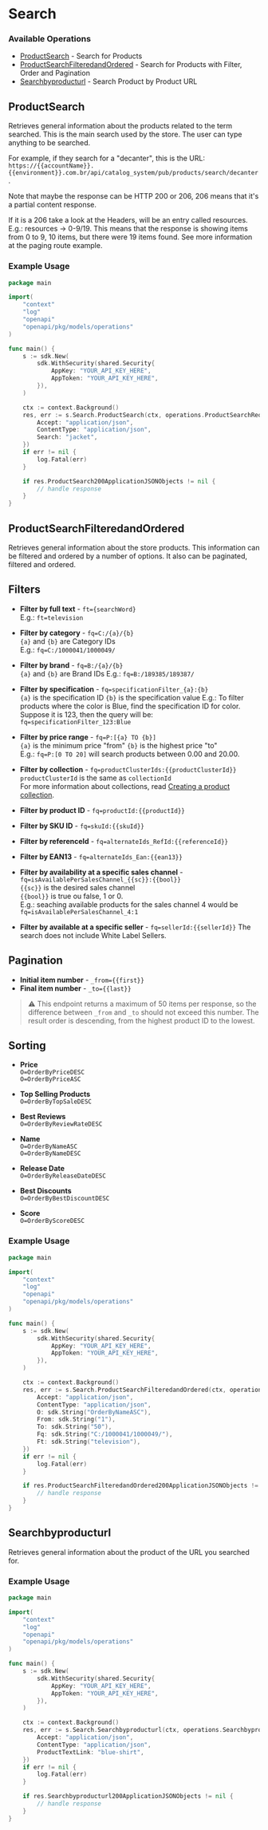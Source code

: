 # Search

### Available Operations

* [ProductSearch](#productsearch) - Search for Products
* [ProductSearchFilteredandOrdered](#productsearchfilteredandordered) - Search for Products with Filter, Order and Pagination
* [Searchbyproducturl](#searchbyproducturl) - Search Product by Product URL

## ProductSearch

Retrieves general information about the products related to the term searched. 
This is the main search used by the store. The user can type anything to be searched.  

For example, if they search for a "decanter", this is the URL: `https://{{accountName}}.{{environment}}.com.br/api/catalog_system/pub/products/search/decanter`. 

Note that maybe the response can be HTTP 200 or 206, 206 means that it's a partial content response.

If it is a 206 take a look at the Headers, will be an entry called resources. E.g.: resources → 0-9/19. This means that the response is showing items from 0 to 9, 10 items, but there were 19 items found. See more information at the paging route example.

### Example Usage

```go
package main

import(
	"context"
	"log"
	"openapi"
	"openapi/pkg/models/operations"
)

func main() {
    s := sdk.New(
        sdk.WithSecurity(shared.Security{
            AppKey: "YOUR_API_KEY_HERE",
            AppToken: "YOUR_API_KEY_HERE",
        }),
    )

    ctx := context.Background()
    res, err := s.Search.ProductSearch(ctx, operations.ProductSearchRequest{
        Accept: "application/json",
        ContentType: "application/json",
        Search: "jacket",
    })
    if err != nil {
        log.Fatal(err)
    }

    if res.ProductSearch200ApplicationJSONObjects != nil {
        // handle response
    }
}
```

## ProductSearchFilteredandOrdered

Retrieves general information about the store products. This information can be filtered and ordered by a number of options. It also can be paginated, filtered and ordered. 

## Filters  

- **Filter by full text** - `ft={searchWord}`  
E.g.: `ft=television`

- **Filter by category** - `fq=C:/{a}/{b}`  
`{a}` and `{b}` are Category IDs   
E.g.: `fq=C:/1000041/1000049/`

- **Filter by brand** - `fq=B:/{a}/{b}`  
`{a}` and `{b}` are Brand IDs
E.g.: `fq=B:/189385/189387/`

- **Filter by specification** - `fq=specificationFilter_{a}:{b}`  
`{a}` is the specification ID
`{b}` is the specification value
E.g.: To filter products where the color is Blue, find the specification ID for color. Suppose it is 123, then the query will be: `fq=specificationFilter_123:Blue`

- **Filter by price range** - `fq=P:[{a} TO {b}]`  
`{a}`  is the minimum price "from"
`{b}` is the highest price "to"  
E.g.: `fq=P:[0 TO 20]` will search products between 0.00 and 20.00.  

- **Filter by collection** - `fq=productClusterIds:{{productClusterId}}` 
`productClusterId` is the same as `collectionId`  
For more information about collections, read [Creating a product collection](https://help.vtex.com/en/tutorial/creating-a-product-collection).

- **Filter by product ID** - `fq=productId:{{productId}}`

- **Filter by SKU ID** - `fq=skuId:{{skuId}}`

- **Filter by referenceId** - `fq=alternateIds_RefId:{{referenceId}}`

- **Filter by EAN13** - `fq=alternateIds_Ean:{{ean13}}`

- **Filter by availability at a specific sales channel** - `fq=isAvailablePerSalesChannel_{{sc}}:{{bool}}`  
`{{sc}}` is the desired sales channel  
`{{bool}}` is true ou false, 1 or 0.  
E.g.: seaching available products for the sales channel 4 would be `fq=isAvailablePerSalesChannel_4:1`

- **Filter by available at a specific seller** - `fq=sellerId:{{sellerId}}`
The search does not include White Label Sellers.

## Pagination

- **Initial item number** - `_from={{first}}`
- **Final item number** - `_to={{last}}`

>⚠️ This endpoint returns a maximum of 50 items per response, so the difference between `_from` and `_to` should not exceed this number. The result order is descending, from the highest product ID to the lowest.

## Sorting

- **Price**  
`O=OrderByPriceDESC`  
`O=OrderByPriceASC`

- **Top Selling Products**  
`O=OrderByTopSaleDESC`

- **Best Reviews**  
`O=OrderByReviewRateDESC`

- **Name**  
`O=OrderByNameASC`  
`O=OrderByNameDESC`

- **Release Date**  
`O=OrderByReleaseDateDESC`

- **Best Discounts**  
`O=OrderByBestDiscountDESC`

- **Score**  
`O=OrderByScoreDESC`

### Example Usage

```go
package main

import(
	"context"
	"log"
	"openapi"
	"openapi/pkg/models/operations"
)

func main() {
    s := sdk.New(
        sdk.WithSecurity(shared.Security{
            AppKey: "YOUR_API_KEY_HERE",
            AppToken: "YOUR_API_KEY_HERE",
        }),
    )

    ctx := context.Background()
    res, err := s.Search.ProductSearchFilteredandOrdered(ctx, operations.ProductSearchFilteredandOrderedRequest{
        Accept: "application/json",
        ContentType: "application/json",
        O: sdk.String("OrderByNameASC"),
        From: sdk.String("1"),
        To: sdk.String("50"),
        Fq: sdk.String("C:/1000041/1000049/"),
        Ft: sdk.String("television"),
    })
    if err != nil {
        log.Fatal(err)
    }

    if res.ProductSearchFilteredandOrdered200ApplicationJSONObjects != nil {
        // handle response
    }
}
```

## Searchbyproducturl

Retrieves general information about the product of the URL you searched for.

### Example Usage

```go
package main

import(
	"context"
	"log"
	"openapi"
	"openapi/pkg/models/operations"
)

func main() {
    s := sdk.New(
        sdk.WithSecurity(shared.Security{
            AppKey: "YOUR_API_KEY_HERE",
            AppToken: "YOUR_API_KEY_HERE",
        }),
    )

    ctx := context.Background()
    res, err := s.Search.Searchbyproducturl(ctx, operations.SearchbyproducturlRequest{
        Accept: "application/json",
        ContentType: "application/json",
        ProductTextLink: "blue-shirt",
    })
    if err != nil {
        log.Fatal(err)
    }

    if res.Searchbyproducturl200ApplicationJSONObjects != nil {
        // handle response
    }
}
```
